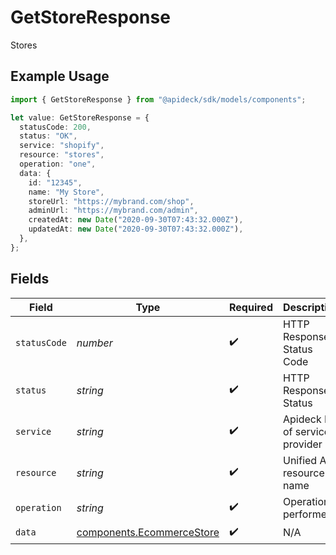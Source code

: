 # GetStoreResponse

Stores

## Example Usage

```typescript
import { GetStoreResponse } from "@apideck/sdk/models/components";

let value: GetStoreResponse = {
  statusCode: 200,
  status: "OK",
  service: "shopify",
  resource: "stores",
  operation: "one",
  data: {
    id: "12345",
    name: "My Store",
    storeUrl: "https://mybrand.com/shop",
    adminUrl: "https://mybrand.com/admin",
    createdAt: new Date("2020-09-30T07:43:32.000Z"),
    updatedAt: new Date("2020-09-30T07:43:32.000Z"),
  },
};
```

## Fields

| Field                                                                  | Type                                                                   | Required                                                               | Description                                                            | Example                                                                |
| ---------------------------------------------------------------------- | ---------------------------------------------------------------------- | ---------------------------------------------------------------------- | ---------------------------------------------------------------------- | ---------------------------------------------------------------------- |
| `statusCode`                                                           | *number*                                                               | :heavy_check_mark:                                                     | HTTP Response Status Code                                              | 200                                                                    |
| `status`                                                               | *string*                                                               | :heavy_check_mark:                                                     | HTTP Response Status                                                   | OK                                                                     |
| `service`                                                              | *string*                                                               | :heavy_check_mark:                                                     | Apideck ID of service provider                                         | shopify                                                                |
| `resource`                                                             | *string*                                                               | :heavy_check_mark:                                                     | Unified API resource name                                              | stores                                                                 |
| `operation`                                                            | *string*                                                               | :heavy_check_mark:                                                     | Operation performed                                                    | one                                                                    |
| `data`                                                                 | [components.EcommerceStore](../../models/components/ecommercestore.md) | :heavy_check_mark:                                                     | N/A                                                                    |                                                                        |
